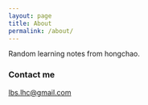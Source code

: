 ```yaml
---
layout: page
title: About
permalink: /about/
---
```


Random learning notes from hongchao.

### Contact me

[lbs.lhc@gmail.com](mailto:lbs.lhc@gmail.com)
